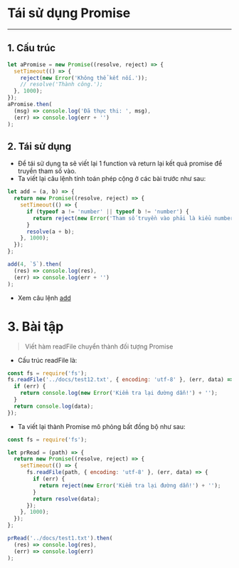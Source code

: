 # Tái sử dụng Promise

---

## 1. Cấu trúc

```js
let aPromise = new Promise((resolve, reject) => {
  setTimeout(() => {
    reject(new Error('Không thể kết nối.'));
    // resolve('Thành công.');
  }, 1000);
});
aPromise.then(
  (msg) => console.log('Đã thực thi: ', msg),
  (err) => console.log(err + '')
);
```

## 2. Tái sử dụng

- Để tái sử dụng ta sẽ viết lại 1 function và return lại kết quả promise để truyền tham số vào.
- Ta viết lại câu lệnh tính toán phép cộng ở các bài trước như sau:

```js
let add = (a, b) => {
  return new Promise((resolve, reject) => {
    setTimeout(() => {
      if (typeof a != 'number' || typeof b != 'number') {
        return reject(new Error('Tham số truyền vào phải là kiểu number!'));
      }
      resolve(a + b);
    }, 1000);
  });
};

add(4, `5`).then(
  (res) => console.log(res),
  (err) => console.log(err + '')
);
```

- Xem câu lệnh [add](./add.js)

# 3. Bài tập

> Viết hàm readFile chuyển thành đối tượng Promise

- Cấu trúc readFile là:

```js
const fs = require('fs');
fs.readFile('../docs/test12.txt', { encoding: 'utf-8' }, (err, data) => {
  if (err) {
    return console.log(new Error('Kiểm tra lại đường dẫn!') + '');
  }
  return console.log(data);
});
```

- Ta viết lại thành Promise mô phỏng bất đồng bộ như sau:

```js
const fs = require('fs');

let prRead = (path) => {
  return new Promise((resolve, reject) => {
    setTimeout(() => {
      fs.readFile(path, { encoding: 'utf-8' }, (err, data) => {
        if (err) {
          return reject(new Error('Kiểm tra lại đường dẫn!') + '');
        }
        return resolve(data);
      });
    }, 1000);
  });
};

prRead('../docs/test1.txt').then(
  (res) => console.log(res),
  (err) => console.log(err)
);
```
